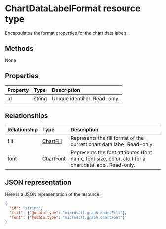 # ChartDataLabelFormat resource type

Encapsulates the format properties for the chart data labels.


## Methods
None

## Properties
| Property | Type    |Description
|:---------|:--------|:------------------------------------
| id       |string   | Unique identifier. Read-only.

## Relationships
| Relationship | Type	|Description|
|:---------------|:--------|:----------|
|fill|[ChartFill](chartfill.md)|Represents the fill format of the current chart data label. Read-only.|
|font|[ChartFont](chartfont.md)|Represents the font attributes (font name, font size, color, etc.) for a chart data label. Read-only.|


## JSON representation

Here is a JSON representation of the resource.

<!-- {
  "blockType": "resource",
  "keyProperty": "id",
  "optionalProperties": [

  ],
  "@odata.type": "microsoft.graph.chartDataLabelFormat"
}-->

```json
{
  "id": "string",
  "fill": {"@odata.type": "microsoft.graph.chartFill"},
  "font": {"@odata.type": "microsoft.graph.chartFont"}
}
```


<!-- uuid: 8fcb5dbc-d5aa-4681-8e31-b001d5168d79
2015-10-25 14:57:30 UTC -->
<!-- {
  "type": "#page.annotation",
  "description": "ChartDataLabelFormat resource",
  "keywords": "",
  "section": "documentation",
  "tocPath": ""
}-->